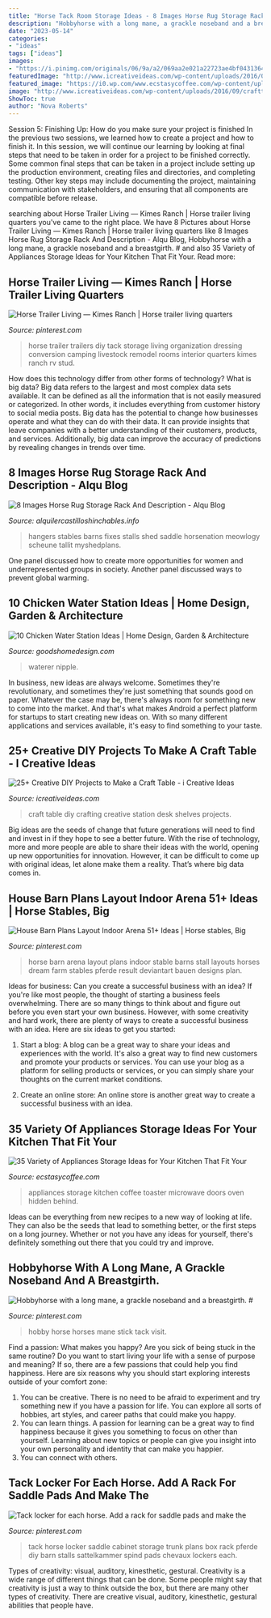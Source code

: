 ```yaml
---
title: "Horse Tack Room Storage Ideas - 8 Images Horse Rug Storage Rack And Description"
description: "Hobbyhorse with a long mane, a grackle noseband and a breastgirth. #"
date: "2023-05-14"
categories:
- "ideas"
tags: ["ideas"]
images:
- "https://i.pinimg.com/originals/06/9a/a2/069aa2e021a22723ae4bf043136430b9.jpg"
featuredImage: "http://www.icreativeideas.com/wp-content/uploads/2016/09/crafttable6.jpg"
featured_image: "https://i0.wp.com/www.ecstasycoffee.com/wp-content/uploads/2017/05/Microwave-toaster-oven-coffee-appliances-all-together-and-hidden-behind-doors..jpg?resize=564%2C846"
image: "http://www.icreativeideas.com/wp-content/uploads/2016/09/crafttable6.jpg"
ShowToc: true
author: "Nova Roberts"
---
```



Session 5: Finishing Up: How do you make sure your project is finished
In the previous two sessions, we learned how to create a project and how to finish it. In this session, we will continue our learning by looking at final steps that need to be taken in order for a project to be finished correctly.
Some common final steps that can be taken in a project include setting up the production environment, creating files and directories, and completing testing. Other key steps may include documenting the project, maintaining communication with stakeholders, and ensuring that all components are compatible before release.

	

		
searching about Horse Trailer Living — Kimes Ranch | Horse trailer living quarters you've came to the right place. We have 8 Pictures about Horse Trailer Living — Kimes Ranch | Horse trailer living quarters like 8 Images Horse Rug Storage Rack And Description - Alqu Blog, Hobbyhorse with a long mane, a grackle noseband and a breastgirth. # and also 35 Variety of Appliances Storage Ideas for Your Kitchen That Fit Your. Read more:
		
    
## Horse Trailer Living — Kimes Ranch | Horse Trailer Living Quarters

<img loading=lazy src="https://i.pinimg.com/originals/7f/de/51/7fde51f325f3e342a1357ef9636431fb.jpg" onerror="this.onerror=null;this.src='https://tse1.mm.bing.net/th?id=OIP.Ay3Zta0OXOqjt93wtJH0qAHaJ4&amp;pid=15.1';" alt="Horse Trailer Living — Kimes Ranch | Horse trailer living quarters">

_Source: pinterest.com_

>horse trailer trailers diy tack storage living organization dressing conversion camping livestock remodel rooms interior quarters kimes ranch rv stud. 

	

How does this technology differ from other forms of technology?
What is big data? Big data refers to the largest and most complex data sets available. It can be defined as all the information that is not easily measured or categorized. In other words, it includes everything from customer history to social media posts.
Big data has the potential to change how businesses operate and what they can do with their data. It can provide insights that leave companies with a better understanding of their customers, products, and services. Additionally, big data can improve the accuracy of predictions by revealing changes in trends over time.

    
## 8 Images Horse Rug Storage Rack And Description - Alqu Blog

<img loading=lazy src="https://alquilercastilloshinchables.info/wp-content/uploads/2020/06/blanket-hangers-…-With-images-Diy-horse-barn-Horse-tack-rooms-....jpg" onerror="this.onerror=null;this.src='https://tse3.mm.bing.net/th?id=OIP.VtmyIK1p9_xz9wAHGe0MhgHaE7&amp;pid=15.1';" alt="8 Images Horse Rug Storage Rack And Description - Alqu Blog">

_Source: alquilercastilloshinchables.info_

>hangers stables barns fixes stalls shed saddle horsenation meowlogy scheune tallit myshedplans. 

	

One panel discussed how to create more opportunities for women and underrepresented groups in society. Another panel discussed ways to prevent global warming.

    
## 10 Chicken Water Station Ideas | Home Design, Garden &amp; Architecture

<img loading=lazy src="https://www.goodshomedesign.com/wp-content/uploads/2016/01/Chicken-Water-Station-Ideas-16.jpg" onerror="this.onerror=null;this.src='https://tse3.mm.bing.net/th?id=OIP.0RfddaIQerjLrglwQHPr2wHaMY&amp;pid=15.1';" alt="10 Chicken Water Station Ideas | Home Design, Garden &amp; Architecture">

_Source: goodshomedesign.com_

>waterer nipple. 

	

In business, new ideas are always welcome. Sometimes they're revolutionary, and sometimes they're just something that sounds good on paper. Whatever the case may be, there's always room for something new to come into the market. And that's what makes Android a perfect platform for startups to start creating new ideas on. With so many different applications and services available, it's easy to find something to your taste.

    
## 25+ Creative DIY Projects To Make A Craft Table - I Creative Ideas

<img loading=lazy src="http://www.icreativeideas.com/wp-content/uploads/2016/09/crafttable6.jpg" onerror="this.onerror=null;this.src='https://tse3.mm.bing.net/th?id=OIP.hIeASqhZeG5HwdQNn9yZgAHaLO&amp;pid=15.1';" alt="25+ Creative DIY Projects to Make a Craft Table - i Creative Ideas">

_Source: icreativeideas.com_

>craft table diy crafting creative station desk shelves projects. 

	

Big ideas are the seeds of change that future generations will need to find and invest in if they hope to see a better future. With the rise of technology, more and more people are able to share their ideas with the world, opening up new opportunities for innovation. However, it can be difficult to come up with original ideas, let alone make them a reality. That’s where big data comes in.

    
## House Barn Plans Layout Indoor Arena 51+ Ideas | Horse Stables, Big

<img loading=lazy src="https://i.pinimg.com/736x/f0/44/72/f044725a1bd6ef40d10ed0330701eb38.jpg" onerror="this.onerror=null;this.src='https://tse4.mm.bing.net/th?id=OIP.GDZxfG_yIN-zSNc7PNKAEQAAAA&amp;pid=15.1';" alt="House Barn Plans Layout Indoor Arena 51+ Ideas | Horse stables, Big">

_Source: pinterest.com_

>horse barn arena layout plans indoor stable barns stall layouts horses dream farm stables pferde result deviantart bauen designs plan. 

	

Ideas for business: Can you create a successful business with an idea?
If you're like most people, the thought of starting a business feels overwhelming. There are so many things to think about and figure out before you even start your own business. However, with some creativity and hard work, there are plenty of ways to create a successful business with an idea. Here are six ideas to get you started:
1) Start a blog: A blog can be a great way to share your ideas and experiences with the world. It's also a great way to find new customers and promote your products or services. You can use your blog as a platform for selling products or services, or you can simply share your thoughts on the current market conditions.

2) Create an online store: An online store is another great way to create a successful business with an idea.

    
## 35 Variety Of Appliances Storage Ideas For Your Kitchen That Fit Your

<img loading=lazy src="https://i0.wp.com/www.ecstasycoffee.com/wp-content/uploads/2017/05/Microwave-toaster-oven-coffee-appliances-all-together-and-hidden-behind-doors..jpg?resize=564%2C846" onerror="this.onerror=null;this.src='https://tse1.mm.bing.net/th?id=OIP.Ki3aDH_rPVxQpjesgeUTQQHaLH&amp;pid=15.1';" alt="35 Variety of Appliances Storage Ideas for Your Kitchen That Fit Your">

_Source: ecstasycoffee.com_

>appliances storage kitchen coffee toaster microwave doors oven hidden behind. 

	

Ideas can be everything from new recipes to a new way of looking at life. They can also be the seeds that lead to something better, or the first steps on a long journey. Whether or not you have any ideas for yourself, there's definitely something out there that you could try and improve.

    
## Hobbyhorse With A Long Mane, A Grackle Noseband And A Breastgirth. #

<img loading=lazy src="https://i.pinimg.com/736x/3f/19/34/3f1934a8645c2f904dfc37864aa2fe42.jpg" onerror="this.onerror=null;this.src='https://tse2.mm.bing.net/th?id=OIP.WrjsVXpwmx3VOA-6pMfQIQHaLH&amp;pid=15.1';" alt="Hobbyhorse with a long mane, a grackle noseband and a breastgirth. #">

_Source: pinterest.com_

>hobby horse horses mane stick tack visit. 

	

Find a passion: What makes you happy?
Are you sick of being stuck in the same routine? Do you want to start living your life with a sense of purpose and meaning? If so, there are a few passions that could help you find happiness. Here are six reasons why you should start exploring interests outside of your comfort zone: 
1. You can be creative. There is no need to be afraid to experiment and try something new if you have a passion for life. You can explore all sorts of hobbies, art styles, and career paths that could make you happy. 
2. You can learn things. A passion for learning can be a great way to find happiness because it gives you something to focus on other than yourself. Learning about new topics or people can give you insight into your own personality and identity that can make you happier. 
3. You can connect with others.

    
## Tack Locker For Each Horse. Add A Rack For Saddle Pads And Make The

<img loading=lazy src="https://i.pinimg.com/originals/06/9a/a2/069aa2e021a22723ae4bf043136430b9.jpg" onerror="this.onerror=null;this.src='https://tse4.mm.bing.net/th?id=OIP.Jap7ti8q2y9FmL65Tk4IJQHaJ4&amp;pid=15.1';" alt="Tack locker for each horse. Add a rack for saddle pads and make the">

_Source: pinterest.com_

>tack horse locker saddle cabinet storage trunk plans box rack pferde diy barn stalls sattelkammer spind pads chevaux lockers each. 

	

Types of creativity: visual, auditory, kinesthetic, gestural.
Creativity is a wide range of different things that can be done. Some people might say that creativity is just a way to think outside the box, but there are many other types of creativity. There are creative visual, auditory, kinesthetic, gestural abilities that people have.

